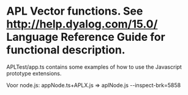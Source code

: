 # APL Vector functions. See http://help.dyalog.com/15.0/ Language Reference Guide for functional description.

APLTest/app.ts contains some examples of how to use the Javascript prototype extensions.

Voor node.js: appNode.ts+APLX.js => aplNode.js --inspect-brk=5858
 
